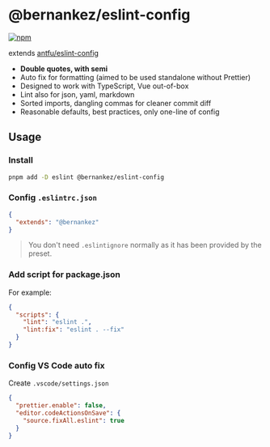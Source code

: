 # @bernankez/eslint-config
[![npm](https://img.shields.io/npm/v/@bernankez/eslint-config?color=green&label=npm)](https://www.npmjs.com/package/@bernankez/eslint-config)

extends [antfu/eslint-config](https://github.com/antfu/eslint-config)

- **Double quotes, with semi**
- Auto fix for formatting (aimed to be used standalone without Prettier)
- Designed to work with TypeScript, Vue out-of-box
- Lint also for json, yaml, markdown
- Sorted imports, dangling commas for cleaner commit diff
- Reasonable defaults, best practices, only one-line of config

## Usage

### Install

```bash
pnpm add -D eslint @bernankez/eslint-config
```

### Config `.eslintrc.json`

```json
{
  "extends": "@bernankez"
}
```

> You don't need `.eslintignore` normally as it has been provided by the preset.

### Add script for package.json

For example:

```json
{
  "scripts": {
    "lint": "eslint .",
    "lint:fix": "eslint . --fix"
  }
}
```

### Config VS Code auto fix

Create `.vscode/settings.json`

```json
{
  "prettier.enable": false,
  "editor.codeActionsOnSave": {
    "source.fixAll.eslint": true
  }
}
```
